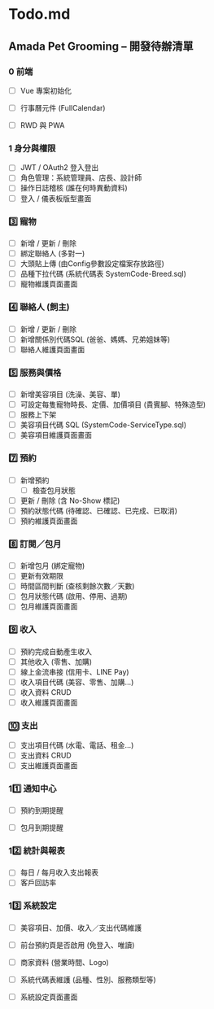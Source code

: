 # Todo.md

## Amada Pet Grooming – 開發待辦清單

### 0 前端

- [ ] Vue 專案初始化

- [ ] 行事曆元件 (FullCalendar)
- [ ] RWD 與 PWA

### 1 身分與權限

- [ ] JWT / OAuth2 登入登出
- [ ] 角色管理：系統管理員、店長、設計師
- [ ] 操作日誌稽核 (誰在何時異動資料)
- [ ] 登入 / 儀表板版型畫面

### 3️⃣ 寵物

- [ ] 新增 / 更新 / 刪除
- [ ] 綁定聯絡人 (多對一)
- [ ] 大頭貼上傳 (由Config參數設定檔案存放路徑)
- [ ] 品種下拉代碼 (系統代碼表 SystemCode-Breed.sql)
- [ ] 寵物維護頁面畫面

### 4️⃣ 聯絡人 (飼主)

- [ ] 新增 / 更新 / 刪除
- [ ] 新增關係別代碼SQL (爸爸、媽媽、兄弟姐妹等)
- [ ] 聯絡人維護頁面畫面

### 5️⃣ 服務與價格

- [ ] 新增美容項目 (洗澡、美容、單)
- [ ] 可設定每隻寵物時長、定價、加價項目 (貴賓腳、特殊造型)
- [ ] 服務上下架
- [ ] 美容項目代碼 SQL (SystemCode-ServiceType.sql)
- [ ] 美容項目維護頁面畫面

### 7️⃣ 預約

- [ ] 新增預約
  - [ ] 檢查包月狀態
- [ ] 更新 / 刪除 (含 No-Show 標記)
- [ ] 預約狀態代碼 (待確認、已確認、已完成、已取消)
- [ ] 預約維護頁面畫面

### 8️⃣ 訂閱／包月

- [ ] 新增包月 (綁定寵物)
- [ ] 更新有效期限
- [ ] 時間區間判斷 (查核剩餘次數／天數)
- [ ] 包月狀態代碼 (啟用、停用、過期)
- [ ] 包月維護頁面畫面

### 9️⃣ 收入

- [ ] 預約完成自動產生收入
- [ ] 其他收入 (零售、加購)
- [ ] 線上金流串接 (信用卡、LINE Pay)
- [ ] 收入項目代碼 (美容、零售、加購…)
- [ ] 收入資料 CRUD
- [ ] 收入維護頁面畫面

### 🔟 支出

- [ ] 支出項目代碼 (水電、電話、租金…)
- [ ] 支出資料 CRUD
- [ ] 支出維護頁面畫面

### 11️⃣ 通知中心

- [ ] 預約到期提醒
- [ ] 包月到期提醒


### 12️⃣ 統計與報表

- [ ] 每日 / 每月收入支出報表
- [ ] 客戶回訪率

### 13️⃣ 系統設定

- [ ] 美容項目、加價、收入／支出代碼維護
- [ ] 前台預約頁是否啟用 (免登入、唯讀)
- [ ] 商家資料 (營業時間、Logo)
- [ ] 系統代碼表維護 (品種、性別、服務類型等)
- [ ] 系統設定頁面畫面


